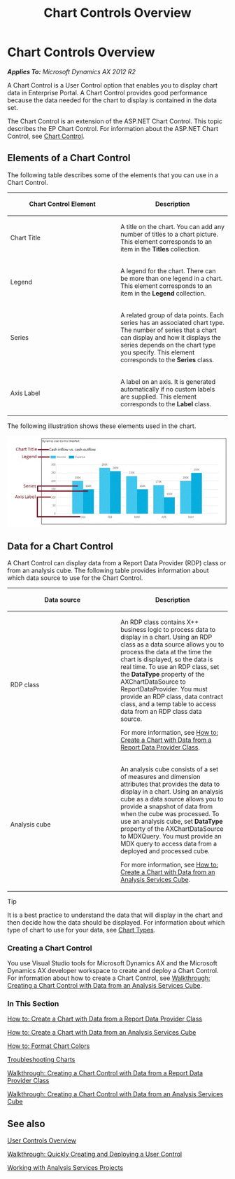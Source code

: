 ﻿---
title: Chart Controls Overview
TOCTitle: Chart Controls Overview
ms:assetid: eb39c070-ddee-4dfd-89df-508a6bee847f
ms:mtpsurl: https://msdn.microsoft.com/en-us/library/Hh965689(v=AX.60)
ms:contentKeyID: 46332002
ms.date: 05/03/2013
mtps_version: v=AX.60
---

# Chart Controls Overview 


_**Applies To:** Microsoft Dynamics AX 2012 R2_

A Chart Control is a User Control option that enables you to display chart data in Enterprise Portal. A Chart Control provides good performance because the data needed for the chart to display is contained in the data set.

The Chart Control is an extension of the ASP.NET Chart Control. This topic describes the EP Chart Control. For information about the ASP.NET Chart Control, see [Chart Control](http://msdn.microsoft.com/en-us/library/dd456632.aspx).

## Elements of a Chart Control

The following table describes some of the elements that you can use in a Chart Control.

<table>
<colgroup>
<col style="width: 50%" />
<col style="width: 50%" />
</colgroup>
<thead>
<tr class="header">
<th><p>Chart Control Element</p></th>
<th><p>Description</p></th>
</tr>
</thead>
<tbody>
<tr class="odd">
<td><p>Chart Title</p></td>
<td><p>A title on the chart. You can add any number of titles to a chart picture. This element corresponds to an item in the <strong>Titles</strong> collection.</p></td>
</tr>
<tr class="even">
<td><p>Legend</p></td>
<td><p>A legend for the chart. There can be more than one legend in a chart. This element corresponds to an item in the <strong>Legend</strong> collection.</p></td>
</tr>
<tr class="odd">
<td><p>Series</p></td>
<td><p>A related group of data points. Each series has an associated chart type. The number of series that a chart can display and how it displays the series depends on the chart type you specify. This element corresponds to the <strong>Series</strong> class.</p></td>
</tr>
<tr class="even">
<td><p>Axis Label</p></td>
<td><p>A label on an axis. It is generated automatically if no custom labels are supplied. This element corresponds to the <strong>Label</strong> class.</p></td>
</tr>
</tbody>
</table>


The following illustration shows these elements used in the chart.

![Elements of a Chart Control](images/Hh965689.EPChartControl(AX.60).gif "Elements of a Chart Control")

## Data for a Chart Control

A Chart Control can display data from a Report Data Provider (RDP) class or from an analysis cube. The following table provides information about which data source to use for the Chart Control.

<table>
<colgroup>
<col style="width: 50%" />
<col style="width: 50%" />
</colgroup>
<thead>
<tr class="header">
<th><p>Data source</p></th>
<th><p>Description</p></th>
</tr>
</thead>
<tbody>
<tr class="odd">
<td><p>RDP class</p></td>
<td><p>An RDP class contains X++ business logic to process data to display in a chart. Using an RDP class as a data source allows you to process the data at the time the chart is displayed, so the data is real time. To use an RDP class, set the <strong>DataType</strong> property of the AXChartDataSource to ReportDataProvider. You must provide an RDP class, data contract class, and a temp table to access data from an RDP class data source.</p>
<p>For more information, see <a href="how-to-create-a-chart-with-data-from-a-report-data-provider-class.md">How to: Create a Chart with Data from a Report Data Provider Class</a>.</p></td>
</tr>
<tr class="even">
<td><p>Analysis cube</p></td>
<td><p>An analysis cube consists of a set of measures and dimension attributes that provides the data to display in a chart. Using an analysis cube as a data source allows you to provide a snapshot of data from when the cube was processed. To use an analysis cube, set <strong>DataType</strong> property of the AXChartDataSource to MDXQuery. You must provide an MDX query to access data from a deployed and processed cube.</p>
<p>For more information, see <a href="how-to-create-a-chart-with-data-from-an-analysis-services-cube.md">How to: Create a Chart with Data from an Analysis Services Cube</a>.</p></td>
</tr>
</tbody>
</table>



> [!TIP]
> <P>It is a best practice to understand the data that will display in the chart and then decide how the data should be displayed. For information about which type of chart to use for your data, see <A href="http://go.microsoft.com/fwlink/?linkid=246705">Chart Types</A>.</P>



### Creating a Chart Control

You use Visual Studio tools for Microsoft Dynamics AX and the Microsoft Dynamics AX developer workspace to create and deploy a Chart Control. For information about how to create a Chart Control, see [Walkthrough: Creating a Chart Control with Data from an Analysis Services Cube](walkthrough-creating-a-chart-control-with-data-from-an-analysis-services-cube.md).

### In This Section

[How to: Create a Chart with Data from a Report Data Provider Class](how-to-create-a-chart-with-data-from-a-report-data-provider-class.md)

[How to: Create a Chart with Data from an Analysis Services Cube](how-to-create-a-chart-with-data-from-an-analysis-services-cube.md)

[How to: Format Chart Colors](how-to-format-chart-colors.md)

[Troubleshooting Charts](troubleshooting-charts.md)

[Walkthrough: Creating a Chart Control with Data from a Report Data Provider Class](walkthrough-creating-a-chart-control-with-data-from-a-report-data-provider-class.md)

[Walkthrough: Creating a Chart Control with Data from an Analysis Services Cube](walkthrough-creating-a-chart-control-with-data-from-an-analysis-services-cube.md)

## See also

[User Controls Overview](user-controls-overview.md)

[Walkthrough: Quickly Creating and Deploying a User Control](walkthrough-quickly-creating-and-deploying-a-user-control.md)

[Working with Analysis Services Projects](https://msdn.microsoft.com/en-us/library/cc640918\(v=ax.60\))

